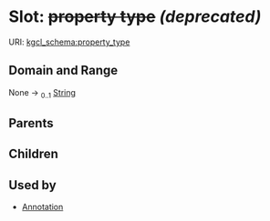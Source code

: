 
# Slot: ~~property type~~ _(deprecated)_




URI: [kgcl_schema:property_type](https://w3id.org/kgcl-schema/property_type)


## Domain and Range

None &#8594;  <sub>0..1</sub> [String](types/String.md)

## Parents


## Children


## Used by

 * [Annotation](Annotation.md)
